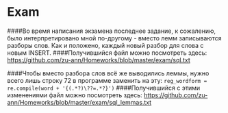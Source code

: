 # Exam

####Во время написания экзамена последнее задание, к сожалению, было интерпретировано мной по-другому - вместо лемм записываются разборы слов. Как и положено, каждый новый разбор для слова с новым INSERT.
####Получившийся файл можно посмотреть здесь: https://github.com/zu-ann/Homeworks/blob/master/exam/sql.txt

####Чтобы вместо разбора слов всё же выводились леммы, нужно всего лишь строку 72 в программе заменить на эту: `reg_wordform = re.compile(word + '{(.*?)\??=.*?}')`
####Получившийся с этими изменениями файл можно посмотреть здесь: https://github.com/zu-ann/Homeworks/blob/master/exam/sql_lemmas.txt
